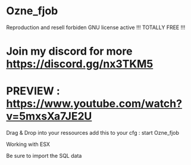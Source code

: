# Ozne_fjob

Reproduction and resell forbiden GNU license active !!! TOTALLY FREE !!!

# Join my discord for more https://discord.gg/nx3TKM5
# PREVIEW : https://www.youtube.com/watch?v=5mxsXa7JE2U

Drag & Drop into your ressources add this to your cfg : start Ozne_fjob

Working with ESX

Be sure to import the SQL data
